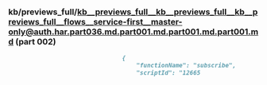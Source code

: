 ### kb/previews_full/kb__previews_full__kb__previews_full__kb__previews_full__flows__service-first__master-only@auth.har.part036.md.part001.md.part001.md.part001.md (part 002)

```md
                                {
                                    "functionName": "subscribe",
                                    "scriptId": "12665
```

```
